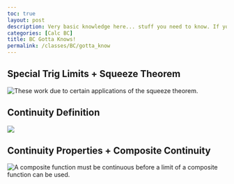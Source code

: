 ```yaml
---
toc: true
layout: post
description: Very basic knowledge here... stuff you need to know. If you want the "show your work" guides, go to the BC Procedures page.
categories: [Calc BC]
title: BC Gotta Knows!
permalink: /classes/BC/gotta_know
---
```


## Special Trig Limits + Squeeze Theorem
![]({{site.baseurl}}/images/gotta_know/know-1.PNG "These work due to certain applications of the squeeze theorem.")

## Continuity Definition
![]({{site.baseurl}}/images/gotta_know/know-2.PNG)

## Continuity Properties + Composite Continuity
![]({{site.baseurl}}/images/gotta_know/know-3.PNG "A composite function must be continuous before a limit of a composite function can be used.")